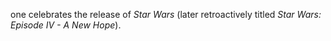 one celebrates the release of *Star Wars* (later retroactively titled *Star Wars: Episode IV - A New Hope*).
